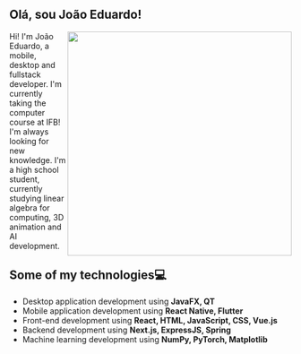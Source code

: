 ## Olá, sou João Eduardo!
<img src=https://user-images.githubusercontent.com/84324155/178652391-ccffed7b-ca50-431c-9d0f-85c4a5e38035.gif width=400 align="right">
Hi! I'm João Eduardo,
 a mobile, desktop and fullstack developer. I'm currently taking the computer course at IFB! I'm always looking for new knowledge.
 I'm a high school student, currently studying linear algebra for computing, 3D animation and AI development.
 
 
##  Some of my technologies💻
- Desktop application development using **JavaFX, QT**
- Mobile application development using **React Native, Flutter**
- Front-end development using **React, HTML, JavaScript, CSS, Vue.js**
- Backend development using **Next.js, ExpressJS, Spring**
- Machine learning development using **NumPy, PyTorch, Matplotlib**

